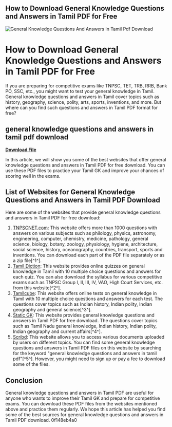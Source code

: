 ## How to Download General Knowledge Questions and Answers in Tamil PDF for Free

 
![General Knowledge Questions And Answers In Tamil Pdf Download](https://encrypted-tbn1.gstatic.com/images?q=tbn:ANd9GcSia9hcQ6AnzZz_gayxwMljEOii9b-ddRYnE0BkU9QhOi_v4oBb2n7ofti6)

 
# How to Download General Knowledge Questions and Answers in Tamil PDF for Free
  
If you are preparing for competitive exams like TNPSC, TET, TRB, RRB, Bank PO, SSC, etc., you might want to test your general knowledge in Tamil. General knowledge questions and answers in Tamil cover topics such as history, geography, science, polity, arts, sports, inventions, and more. But where can you find such questions and answers in Tamil PDF format for free?
 
## general knowledge questions and answers in tamil pdf download


[**Download File**](https://www.google.com/url?q=https%3A%2F%2Furlin.us%2F2tKcPy&sa=D&sntz=1&usg=AOvVaw2r0xRcE_UJ3jZENyCzRhSv)

  
In this article, we will show you some of the best websites that offer general knowledge questions and answers in Tamil PDF for free download. You can use these PDF files to practice your Tamil GK and improve your chances of scoring well in the exams.
  
## List of Websites for General Knowledge Questions and Answers in Tamil PDF Download
  
Here are some of the websites that provide general knowledge questions and answers in Tamil PDF for free download:
  
1. [TNPSCNET.com](https://www.tnpscnet.com/2017/07/pdf-free-direct-download-general.html): This website offers more than 1000 questions with answers on various subjects such as philology, physics, astronomy, engineering, computer, chemistry, medicine, pathology, general science, biology, botany, zoology, physiology, hygiene, architecture, social science, history, oceanography, countries, transport, sports and inventions. You can download each part of the PDF file separately or as a zip file[^1^].
2. [Tamil Diction](http://tamildiction.org/gk_quiz/): This website provides online quizzes on general knowledge in Tamil with 10 multiple choice questions and answers for each quiz. You can also download the syllabus for various competitive exams such as TNPSC Group I, II, III, IV, VAO, High Court Services, etc. from this website[^2^].
3. [Tamilcube](http://tamilcube.com/career/general-knowledge/tamil/): This website offers online tests on general knowledge in Tamil with 10 multiple choice questions and answers for each test. The questions cover topics such as Indian history, Indian polity, Indian geography and general science[^3^].
4. [Static GK](https://www.staticgk.in/tamil-gk/): This website provides general knowledge questions and answers in Tamil PDF for free download. The questions cover topics such as Tamil Nadu general knowledge, Indian history, Indian polity, Indian geography and current affairs[^4^].
5. [Scribd](https://www.scribd.com/document/464632705/General-Knowledge-Questions-And-Answers-In-Tamilpdf): This website allows you to access various documents uploaded by users on different topics. You can find some general knowledge questions and answers in Tamil PDF files on this website by searching for the keyword "general knowledge questions and answers in tamil pdf"[^5^]. However, you might need to sign up or pay a fee to download some of the files.

## Conclusion
  
General knowledge questions and answers in Tamil PDF are useful for anyone who wants to improve their Tamil GK and prepare for competitive exams. You can download these PDF files from the websites mentioned above and practice them regularly. We hope this article has helped you find some of the best sources for general knowledge questions and answers in Tamil PDF download.
 0f148eb4a0
